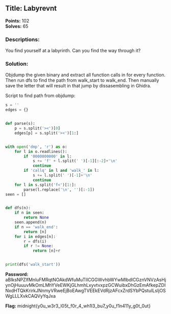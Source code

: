 
## Title: Labyrevnt
**Points:** 102  
**Solves:** 65

### Descriptions: 
You find yourself at a labyrinth. Can you find the way through it?

### Solution:

Objdump the given binary and extract all function calls in for every function. Then run dfs to find the path from walk_start to walk_end. Then manually save the letter that will result in that jump by dissasembling in Ghidra.

Script to find path from objdump:
```python
s = ''
edges = {}


def parse(s):
    p = s.split('><')[0]
    edges[p] = s.split('><')[1:]


with open('dmp', 'r') as o:
    for l in o.readlines():
        if '0000000000' in l:
            s += 'f' + l.split(' ')[-1][:-2]+'\n'
            continue
        if 'callq' in l and 'walk_' in l:
            s += l.split(' ')[-1]+'\n'
            continue
    for l in s.split('f<')[1:]:
        parse(l.replace('\n', '')[:-1])
seen = []


def dfs(n):
    if n in seen:
        return None
    seen.append(n)
    if n == 'walk_end':
        return [n]
    for i in edges[n]:
        r = dfs(i)
        if r != None:
            return [n]+r


print(dfs('walk_start'))
```
**Password:** aBIksNPZlfMnluFMRqtNOAkdWfuMuTIICGGWvhbWYwMlbdlCGznVNVzAsHjynOjHuuuvMkOmLMhYVeEWKjGLhmhLxyvtvxpzGCWuibxDhGzEmAfkepZDINxdHTQkKrirkJNnmyVRweEjBoEAwgTVEEkEVdRjzAFcxZrdSYbPQstuILsIjOSWgLLLXvkCAQVyYqJxa


**Flag:** midnight{y0u_w3r3_l05t_f0r_4_wh1l3_bu7_y0u_f1n411y_g0t_0ut}
